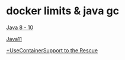 # docker limits & java gc

[Java 8 - 10](https://blog.softwaremill.com/docker-support-in-new-java-8-finally-fd595df0ca54) 

[Java11](https://dzone.com/articles/pitfalls-in-jvm-and-docker-defaults) 

[+UseContainerSupport to the Rescue](https://medium.com/adorsys/usecontainersupport-to-the-rescue-e77d6cfea712) 

